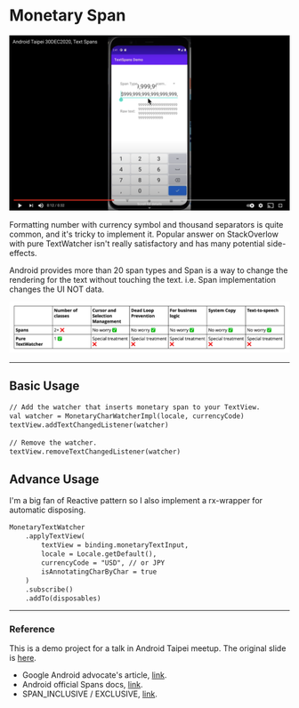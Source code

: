 # Monetary Span

<p align="center">
    <a href="https://youtu.be/qoQfCuLKHZw">
        <img src="docs/photos/monetary-span-youtube.png">
    </a>
</p>

Formatting number with currency symbol and thousand separators is quite common, and it's tricky to implement it. Popular answer on StackOverlow with pure TextWatcher isn't really satisfactory and has many potential side-effects.

Android provides more than 20 span types and Span is a way to change the rendering for the text without touching the text. i.e. Span implementation changes the UI NOT data.

<p align="center">
    <img src="docs/photos/monetary-span-comparison.png">
</p>

---

## Basic Usage

```
// Add the watcher that inserts monetary span to your TextView.
val watcher = MonetaryCharWatcherImpl(locale, currencyCode)
textView.addTextChangedListener(watcher)

// Remove the watcher.
textView.removeTextChangedListener(watcher)
```

## Advance Usage

I'm a big fan of Reactive pattern so I also implement a rx-wrapper for automatic disposing.

```
MonetaryTextWatcher
    .applyTextView(
        textView = binding.monetaryTextInput,
        locale = Locale.getDefault(),
        currencyCode = "USD", // or JPY
        isAnnotatingCharByChar = true
    )
    .subscribe()
    .addTo(disposables)
```

---

### Reference

This is a demo project for a talk in Android Taipei meetup. The original slide is [here](https://slides.com/boyw165/android-taipei-25dec2020-monetary-spans).

- Google Android advocate's article, [link](medium.com/androiddevelopers/underspanding-spans-1b91008b97e4).
- Android official Spans docs, [link](developer.android.com/guide/topics/text/spans).
- SPAN_INCLUSIVE / EXCLUSIVE, [link](developer.android.com/reference/android/text/Spanned#SPAN_EXCLUSIVE_INCLUSIVE).